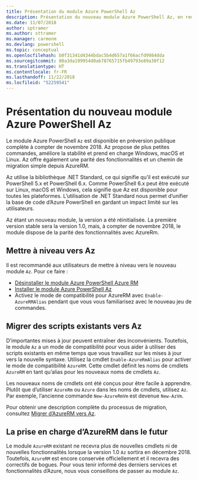 ```yaml
---
title: Présentation du module Azure PowerShell Az
description: Présentation du nouveau module Azure PowerShell Az, en remplacement du module AzureRM.
ms.date: 11/07/2018
author: sptramer
ms.author: sttramer
ms.manager: carmonm
ms.devlang: powershell
ms.topic: conceptual
ms.openlocfilehash: b0f31341d4344bdac5b4d657a1f66acfd9984dda
ms.sourcegitcommit: 80a3da199954d0ab78765715fb49793e89a30f12
ms.translationtype: HT
ms.contentlocale: fr-FR
ms.lasthandoff: 11/22/2018
ms.locfileid: "52259541"
---
```

# <a name="introducing-the-new-azure-powershell-az-module"></a>Présentation du nouveau module Azure PowerShell Az

Le module Azure PowerShell `Az` est disponible en préversion publique complète à compter de novembre 2018.
Az propose de plus petites commandes, améliore la stabilité et prend en charge Windows, macOS et Linux. Az offre également une parité des fonctionnalités et un chemin de migration simple depuis AzureRM.

Az utilise la bibliothèque .NET Standard, ce qui signifie qu’il est exécuté sur PowerShell 5.x et PowerShell 6.x.
Comme PowerShell 6.x peut être exécuté sur Linux, macOS et Windows, cela signifie que Az est disponible pour toutes les plateformes.
L’utilisation de .NET Standard nous permet d’unifier la base de code d’Azure PowerShell en gardant un impact limité sur les utilisateurs.

Az étant un nouveau module, la version a été réinitialisée. La première version stable sera la version 1.0, mais, à compter de novembre 2018, le module dispose de la parité des fonctionnalités avec AzureRm.

## <a name="upgrade-to-az"></a>Mettre à niveau vers Az

Il est recommandé aux utilisateurs de mettre à niveau vers le nouveau module `Az`. Pour ce faire :

* [Désinstaller le module Azure PowerShell Azure RM](/powershell/azure/uninstall-azurerm-ps)
* [Installer le module Azure PowerShell Az](/powershell/azure/install-az-ps)
* Activez le mode de compatibilité pour AzureRM avec `Enable-AzureRMAlias` pendant que vous vous familiarisez avec le nouveau jeu de commandes.

## <a name="migrate-existing-scripts-to-az"></a>Migrer des scripts existants vers Az

D’importantes mises à jour peuvent entraîner des inconvénients. Toutefois, le module `Az` a un mode de compatibilité pour vous aider à utiliser des scripts existants en même temps que vous travaillez sur les mises à jour vers la nouvelle syntaxe. Utilisez la cmdlet `Enable-AzureRmAlias` pour activer le mode de compatibilité `AzureRM`. Cette cmdlet définit les noms de cmdlets `AzureRM` en tant qu’alias pour les nouveaux noms de cmdlets `Az`.

Les nouveaux noms de cmdlets ont été conçus pour être facile à apprendre. Plutôt que d’utiliser `AzureRm` ou `Azure` dans les noms de cmdlets, utilisez `Az`. Par exemple, l’ancienne commande `New-AzureRmVm` est devenue `New-AzVm`.

Pour obtenir une description complète du processus de migration, consultez [Migrer d’AzureRM vers Az](migrate-from-azurerm-to-az.md).

## <a name="the-future-of-support-for-azurerm"></a>La prise en charge d’AzureRM dans le futur

Le module `AzureRM` existant ne recevra plus de nouvelles cmdlets ni de nouvelles fonctionnalités lorsque la version 1.0 `Az` sortira en décembre 2018. Toutefois, `AzureRM` est encore conservée officiellement et il recevra des correctifs de bogues. Pour vous tenir informé des derniers services et fonctionnalités d’Azure, nous vous conseillons de passer au module `Az`.